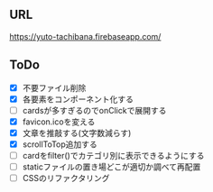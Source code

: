 ## URL

https://yuto-tachibana.firebaseapp.com/

## ToDo
- [x] 不要ファイル削除
- [x] 各要素をコンポーネント化する
- [ ] cardsが多すぎるのでonClickで展開する
- [x] favicon.icoを変える
- [x] 文章を推敲する(文字数減らす)
- [x] scrollToTop追加する
- [ ] cardをfilter()でカテゴリ別に表示できるようにする
- [ ] staticファイルの置き場どこが適切か調べて再配置
- [ ] CSSのリファクタリング